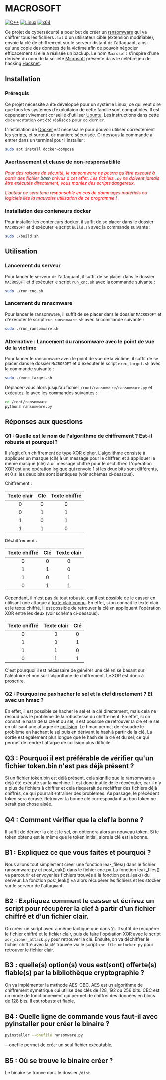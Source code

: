 # MACROSOFT
[![C++](https://img.shields.io/badge/language-Python-%23f34b7d.svg?style=plastic)](https://en.wikipedia.org/wiki/C%2B%2B) 
[![Linux](https://img.shields.io/badge/platform-Linux-0078d7.svg?style=plastic)](https://en.wikipedia.org/wiki/Linux)
[![x64](https://img.shields.io/badge/arch-x64-red.svg?style=plastic)](https://en.wikipedia.org/wiki/X86-64) 

Ce projet de cybersécurité a pour but de créer un [ransomware](https://en.wikipedia.org/wiki/Ransomware) qui va chiffrer tous les fichiers `.txt` d'un utilisateur cible (extension modifiable), envoie la clé de chiffrement sur le serveur distant de l'attaquant, ainsi qu'une copie des données de la victime afin de pouvoir négocier efficacement si elle a réalisée un backup.
Le nom `Macrosoft` s'inspire d'une dérivée du nom de la société [Microsoft](https://en.wikipedia.org/wiki/Microsoft) présente dans le célèbre jeu de hacking [Hacknet](https://en.wikipedia.org/wiki/Hacknet).

## Installation

### Prérequis
Ce projet nécessite a été développé pour un système Linux, ce qui veut dire que tous les systèmes d'exploitaion de cette famille sont compatibles. Il est cependant vivement conseillé d'utiliser [Ubuntu](https://en.wikipedia.org/wiki/Ubuntu). Les instructions dans cette documentation ont été réalisées pour ce dernier.

L'installation de [Docker](https://en.wikipedia.org/wiki/Docker_(software)) est nécessaire pour pouvoir utiliser correctement les scripts, et surtout, de manière sécurisée.
Ci dessous la commande à entrer dans un terminal pour l'installer :

```bash
sudo apt install docker-compose
```

### Avertissement et clause de non-responsabilité
*<span style="color:red">Pour des raisons de sécurité, le ransomware ne pourra qu'être executé à partir des fichier [bash](https://en.wikipedia.org/wiki/Bash_\(Unix_shell\)) prévus à cet effet.</span>*
*<span style="color:red">Les fichiers `.py` ne doivent jamais être exécutés directement, vous maniez des scripts dangereux.</span>*

*<span style="color:red">L'auteur ne sera tenu responsable en cas de dommages matériels ou logiciels liés la mauvaise utilisation de ce programme !</span>*

### Installation des conteneurs docker

Pour installer les conteneurs docker, il suffit de se placer dans le dossier `MACROSOFT` et d'exécuter le script `build.sh` avec la commande suivante :

```bash
sudo ./build.sh
```

## Utilisation

### Lancement du serveur

Pour lancer le serveur de l'attaquant, il suffit de se placer dans le dossier `MACROSOFT` et d'exécuter le script `run_cnc.sh` avec la commande suivante :

```bash
sudo ./run_cnc.sh
```

### Lancement du ransomware

Pour lancer le ransomware, il suffit de se placer dans le dossier `MACROSOFT` et d'exécuter le script `run_ransomware.sh` avec la commande suivante :

```bash
sudo ./run_ransomware.sh
```

### Alternative : Lancement du ransomware avec le point de vue de la victime

Pour lancer le ransomware avec le point de vue de la victime, il suffit de se placer dans le dossier `MACROSOFT` et d'exécuter le script `exec_target.sh` avec la commande suivante :

```bash
sudo ./exec_target.sh
```

Déplacer-vous alors jusqu'au fichier `/root/ransomware/ransomware.py` et exécutez-le avec les commandes suivantes :

```bash
cd /root/ransomware
python3 ransomware.py
```

## Réponses aux questions

### Q1 : Quelle est le nom de l'algorithme de chiffrement ? Est-il robuste et pourquoi ?

Il s'agit d'un chiffrement de type [XOR cipher](https://en.wikipedia.org/wiki/XOR_cipher). L'algorithme consiste à appliquer un masque (clé) à un message pour le chiffrer, et à appliquer le même masque (clé) à un message chiffré pour le déchiffrer. L'opération XOR est une opération logique qui renvoie 1 si les deux bits sont différents, et 0 si les deux bits sont identiques (voir schémas ci-dessous).

Chiffrement :

| Texte clair | Clé | Texte chiffré |
|:-----------:|:---:|:-------------:|
|      0      |  0  |       0       |
|      0      |  1  |       1       |
|      1      |  0  |       1       |
|      1      |  1  |       0       |

Déchiffrement :

| Texte chiffré | Clé | Texte clair |
|:-------------:|:---:|:-----------:|
|       0       |  0  |      0      |
|       1       |  1  |      0      |
|       1       |  0  |      1      |
|       0       |  1  |      1      |

Cependant, il n'est pas du tout robuste, car il est possible de le casser en utilisant une attaque à [texte clair connu](https://en.wikipedia.org/wiki/Known-plaintext_attack). En effet, si on connait le texte clair et le texte chiffré, il est possible de retrouver la clé en appliquant l'opération XOR entre les deux (voir schéma ci-dessous).

| Texte chiffré | Texte clair | Clé |
|:-------------:|:-----------:|:---:|
|       0       |      0      |  0  |
|       1       |      0      |  1  |
|       1       |      1      |  0  |
|       0       |      1      |  1  |

 C'est pourquoi il est nécessaire de générer une clé en se basant sur l'aléatoire et non sur l'algorithme de chiffrement. Le XOR est donc à proscrire.

### Q2 : Pourquoi ne pas hacher le sel et la clef directement ? Et avec un hmac ?

En effet, il est possible de hacher le sel et la clé directement, mais cela ne résoud pas le problème de la robustesse du chiffrement. En effet, si on connait le hash de la clé et du sel, il est possible de retrouver la clé et le sel en utilisant une attaque de [collision](https://en.wikipedia.org/wiki/Collision_attack). Le hmac permet de résoudre le problème en hachant le sel puis en dérivant le hash à partir de la clé. La sortie est également plus longue que le hash de la clé et du sel, ce qui permet de rendre l'attaque de collision plus difficile.

## Q3 : Pourquoi il est préférable de vérifier qu'un fichier token.bin n'est pas déjà présent ?

Si un fichier token.bin est déjà présent, cela signifie que le ransomware a déjà été exécuté sur la machine. Il est donc inutile de le réexécuter, car il n'y a plus de fichiers à chiffrer et cela risquerait de rechiffrer des fichiers déjà chiffrés, ce qui pourrait entraîner des problèmes. Au passage, le précédent token sera écrasé. Retrouver la bonne clé correspondant au bon token ne serait pas chose aisée.

## Q4 : Comment vérifier que la clef la bonne ?

Il suffit de dériver la clé et le sel, on obtiendra alors un nouveau token. Si le token obtenu est le même que le token initial, alors la clé est la bonne.

## B1 : Expliquez ce que vous faites et pourquoi ?

Nous allons tout simplement créer une fonction leak_files() dans le fichier ransomware.py et post_leak() dans le fichier cnc.py. La fonction leak_files() va parcourir et envoyer les fichiers trouvés à la fonction post_leak() du serveur. La fonction post_leak() va alors récupérer les fichiers et les stocker sur le serveur de l'attaquant.

## B2 : Expliquez comment le casser et écrivez un script pour récupérer la clef à partir d’un fichier chiffré et d’un fichier clair.
On créer un script avec la même tactique que dans `Q1`. Il suffit de récupérer le fichier chiffré et le fichier clair, puis de faire l'opération XOR avec le script `xor_cipher_attack.py` pour retrouver la clé. Ensuite, on va déchiffrer le fichier chiffré avec la clé trouvée via le script `xor_file_unlocker.py` pour retrouver le fichier clair.

## B3 : quelle(s) option(s) vous est(sont) offerte(s) fiable(s) par la bibliothèque cryptographie ?
On va implémenter la méthode AES-CBC. AES est un algorithme de chiffrement symétrique qui utilise des clés de 128, 192 ou 256 bits. CBC est un mode de fonctionnement qui permet de chiffrer des données en blocs de 128 bits. Il est robuste et fiable.

## B4 : Quelle ligne de commande vous faut-il avec pyinstaller pour créer le binaire ?
```bash
pyinstaller --onefile ransomware.py
```
--onefile permet de créer un seul fichier exécutable.

## B5 : Où se trouve le binaire créer ?
Le binaire se trouve dans le dossier `/dist`.